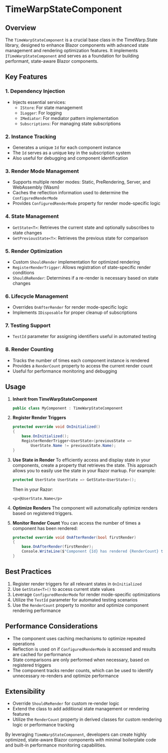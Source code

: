 # TimeWarpStateComponent

## Overview

The `TimeWarpStateComponent` is a crucial base class in the TimeWarp.State library, designed to enhance Blazor components with advanced state management and rendering optimization features. It implements `ITimeWarpStateComponent` and serves as a foundation for building performant, state-aware Blazor components.

## Key Features

### 1. Dependency Injection

- Injects essential services:
  - `IStore`: For state management
  - `ILogger`: For logging
  - `IMediator`: For mediator pattern implementation
  - `Subscriptions`: For managing state subscriptions

### 2. Instance Tracking

- Generates a unique `Id` for each component instance
- The `Id` serves as a unique key in the subscription system
- Also useful for debugging and component identification

### 3. Render Mode Management

- Supports multiple render modes: Static, PreRendering, Server, and WebAssembly (Wasm)
- Caches the reflection information used to determine the `ConfiguredRenderMode`
- Provides `ConfiguredRenderMode` property for render mode-specific logic

### 4. State Management

- `GetState<T>`: Retrieves the current state and optionally subscribes to state changes
- `GetPreviousState<T>`: Retrieves the previous state for comparison

### 5. Render Optimization

- Custom `ShouldRender` implementation for optimized rendering
- `RegisterRenderTrigger`: Allows registration of state-specific render conditions
- `ShouldReRender`: Determines if a re-render is necessary based on state changes

### 6. Lifecycle Management

- Overrides `OnAfterRender` for render mode-specific logic
- Implements `IDisposable` for proper cleanup of subscriptions

### 7. Testing Support

- `TestId` parameter for assigning identifiers useful in automated testing

### 8. Render Counting

- Tracks the number of times each component instance is rendered
- Provides a `RenderCount` property to access the current render count
- Useful for performance monitoring and debugging

## Usage

1. **Inherit from TimeWarpStateComponent**
   ```csharp
   public class MyComponent : TimeWarpStateComponent
   ```

2. **Register Render Triggers**
   ```csharp
   protected override void OnInitialized()
   {
       base.OnInitialized();
       RegisterRenderTrigger<UserState>(previousState => 
           UserState.Name != previousState.Name);
   }
   ```

3. **Use State in Render**
   To efficiently access and display state in your components, create a property that retrieves the state. This approach allows you to easily use the state in your Razor markup. For example:
   ```csharp
   protected UserState UserState => GetState<UserState>();
   ```
   Then in your Razor:
   ```razor
   <p>@UserState.Name</p>
   ```

4. **Optimize Renders**
   The component will automatically optimize renders based on registered triggers.

5. **Monitor Render Count**
   You can access the number of times a component has been rendered:
   ```csharp
   protected override void OnAfterRender(bool firstRender)
   {
       base.OnAfterRender(firstRender);
       Console.WriteLine($"Component {Id} has rendered {RenderCount} times");
   }
   ```
   
## Best Practices

1. Register render triggers for all relevant states in `OnInitialized`
2. Use `GetState<T>()` to access current state values
3. Leverage `ConfiguredRenderMode` for render mode-specific optimizations
4. Utilize the `TestId` parameter for automated testing scenarios
5. Use the `RenderCount` property to monitor and optimize component rendering performance

## Performance Considerations

- The component uses caching mechanisms to optimize repeated operations
- Reflection is used on if `ConfiguredRenderMode` is accessed and results are cached for performance
- State comparisons are only performed when necessary, based on registered triggers
- The component tracks render counts, which can be used to identify unnecessary re-renders and optimize performance


## Extensibility

- Override `ShouldReRender` for custom re-render logic
- Extend the class to add additional state management or rendering features
- Utilize the `RenderCount` property in derived classes for custom rendering logic or performance tracking

By leveraging `TimeWarpStateComponent`, developers can create highly optimized, state-aware Blazor components with minimal boilerplate code and built-in performance monitoring capabilities.
